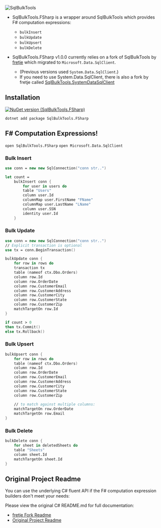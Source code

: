 <img src="http://gregnz.com/images/SqlBulkTools/icon-large.png" alt="SqlBulkTools">  

* SqlBulkTools.FSharp is a wrapper around SqlBulkTools which provides F# computation expressions: 
  * `bulkInsert`
  * `bulkUpdate`
  * `bulkUpsert`
  * `bulkDelete`

* SqlBulkTools.FSharp v1.0.0 currently relies on a fork of SqlBulkTools by [fretje](https://github.com/fretje/SqlBulkTools) which migrated to `Microsoft.Data.SqlClient`.
  * (Previous versions used `System.Data.SqlClient`.)
  * If you need to use System.Data.SqlClient, there is also a fork by fretje called [SqlBulkTools.SystemDataSqlClient](https://www.nuget.org/packages/fretje.SqlBulkTools.SystemDataSqlClient)

## Installation
[![NuGet version (SqlBulkTools.FSharp)](https://img.shields.io/nuget/v/SqlBulkTools.FSharp.svg?style=flat-square)](https://www.nuget.org/packages/SqlBulkTools.FSharp/)

```dotnet add package SqlBulkTools.FSharp```


## F# Computation Expressions!

```open SqlBulkTools.FSharp``` 
```open Microsoft.Data.SqlClient``` 

### Bulk Insert
```fsharp
use conn = new new SqlConnection("conn str..")

let count =
    bulkInsert conn {
        for user in users do
        table "Users"
        column user.Id
        columnMap user.FirstName "FName"
        columnMap user.LastName "LName"
        column user.SSN
        identity user.Id
    } 
```

### Bulk Update
```fsharp
use conn = new new SqlConnection("conn str..")
// Explicit transaction is optional
use tx = conn.BeginTransaction()

bulkUpdate conn {
    for row in rows do
    transaction tx
    table (nameof ctx.Dbo.Orders)
    column row.Id
    column row.OrderDate
    column row.CustomerEmail
    column row.CustomerAddress
    column row.CustomerCity
    column row.CustomerState
    column row.CustomerZip
    matchTargetOn row.Id
}

if count > 0
then tx.Commit()
else tx.Rollback()
```

### Bulk Upsert
```fsharp
bulkUpsert conn {
    for row in rows do
    table (nameof ctx.Dbo.Orders)
    column row.Id
    column row.OrderDate
    column row.CustomerEmail
    column row.CustomerAddress
    column row.CustomerCity
    column row.CustomerState
    column row.CustomerZip
    
    // to match against multiple columns:
    matchTargetOn row.OrderDate 
    matchTargetOn row.Email
}
```

### Bulk Delete
```fsharp
bulkDelete conn {
    for sheet in deletedSheets do
    table "Sheets"
    column sheet.Id
    matchTargetOn sheet.Id
}
```

## Original Project Readme
You can use the underlying C# fluent API if the F# computation expression builders don't meet your needs:

Please view the original C# README.md for full documentation:

* [fretje Fork Readme](https://github.com/fretje/SqlBulkTools)
* [Original Project Readme](https://github.com/olegil/SqlBulkTools)
